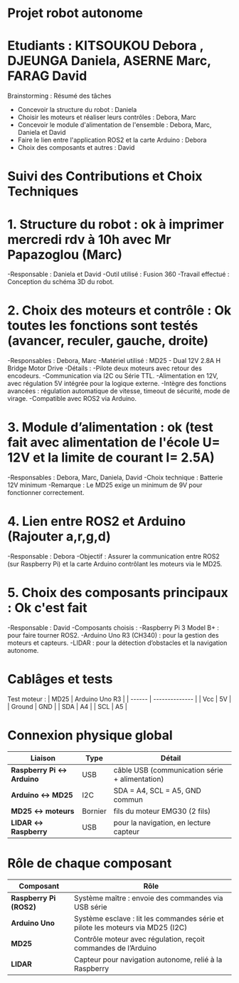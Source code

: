 # Projet robot autonome

# Etudiants : KITSOUKOU Debora , DJEUNGA Daniela, ASERNE Marc, FARAG David

Brainstorming : Résumé des tâches
- Concevoir la structure du robot : Daniela
- Choisir les moteurs et réaliser leurs contrôles : Debora, Marc
- Concevoir le module d'alimentation de l'ensemble : Debora, Marc, Daniela et David
- Faire le lien entre l'application ROS2 et la carte Arduino : Debora
- Choix des composants et autres : David

# Suivi des Contributions et Choix Techniques
# 1. Structure du robot : ok à imprimer mercredi rdv à 10h avec Mr Papazoglou (Marc)
  -Responsable : Daniela et David
  -Outil utilisé : Fusion 360
  -Travail effectué : Conception du schéma 3D du robot.

# 2. Choix des moteurs et contrôle : Ok toutes les fonctions sont testés (avancer, reculer, gauche, droite)
  -Responsables : Debora, Marc
  -Matériel utilisé : MD25 - Dual 12V 2.8A H Bridge Motor Drive
  -Détails :
      -Pilote deux moteurs avec retour des encodeurs.
      -Communication via I2C ou Série TTL.
      -Alimentation en 12V, avec régulation 5V intégrée pour la logique externe.
      -Intègre des fonctions avancées : régulation automatique de vitesse, timeout de sécurité, mode de virage.
      -Compatible avec ROS2 via Arduino.

# 3. Module d’alimentation : ok (test fait avec alimentation de l'école U= 12V et la limite de courant I= 2.5A)
  -Responsables : Debora, Marc, Daniela, David
  -Choix technique : Batterie 12V minimum
  -Remarque : Le MD25 exige un minimum de 9V pour fonctionner correctement.

# 4. Lien entre ROS2 et Arduino (Rajouter a,r,g,d)
  -Responsable : Debora
  -Objectif : Assurer la communication entre ROS2 (sur Raspberry Pi) et la carte Arduino contrôlant les moteurs via le MD25.

# 5. Choix des composants principaux : Ok c'est fait
  -Responsable : David
  -Composants choisis :
  -Raspberry Pi 3 Model B+ : pour faire tourner ROS2.
  -Arduino Uno R3 (CH340) : pour la gestion des moteurs et capteurs.
  -LIDAR : pour la détection d’obstacles et la navigation autonome.

# Cablâges et tests 

Test moteur : 
| MD25   | Arduino Uno R3 |
| ------ | -------------- |
| Vcc    | 5V             |
| Ground | GND            |
| SDA    | A4             |
| SCL    | A5             |

# Connexion physique global
| Liaison                    | Type    | Détail                                         |
| -------------------------- | ------- | ---------------------------------------------- |
| **Raspberry Pi ↔ Arduino** | USB     | câble USB (communication série + alimentation) |
| **Arduino ↔ MD25**         | I2C     | SDA = A4, SCL = A5, GND commun                 |
| **MD25 ↔ moteurs**         | Bornier | fils du moteur EMG30 (2 fils)                  |
| **LIDAR ↔ Raspberry**      | USB     | pour la navigation, en lecture capteur         |

# Rôle de chaque composant
| Composant               | Rôle                                                                           |
| ----------------------- | ------------------------------------------------------------------------------ |
| **Raspberry Pi (ROS2)** | Système maître : envoie des commandes via USB série                            |
| **Arduino Uno**         | Système esclave : lit les commandes série et pilote les moteurs via MD25 (I2C) |
| **MD25**                | Contrôle moteur avec régulation, reçoit commandes de l’Arduino                 |
| **LIDAR**               | Capteur pour navigation autonome, relié à la Raspberry                         |



